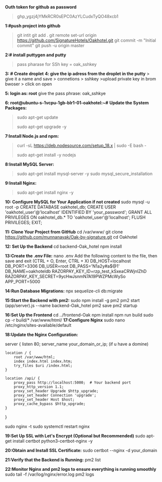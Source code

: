 
**Outh token for github as password**
>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

**1:#push project into github**
> git intit
> git add .
> git remote set-url origin https://github.com/SignatureHotels/Oakhotel.git
> git commit -m "Initial commit"
> git push -u origin master

**2:# install puttygen and putty**

>pass pharase for SSh key = oak_sshkey

**3: # Create droplet**
**4: give the ip adress from the droplet in the putty**
      > give it a name and save
     > connetions
     > sshkey
     >upload private key in brom bwoser
     > click on open

 **5: login as: root**
 give the pass phrase: oak_sshkye

**6: root@ubuntu-s-1vcpu-1gb-blr1-01-oakhotel:~#** 
**Update the System Packages:**
>sudo apt-get update
>
>sudo apt-get upgrade -y


**7:Install Node.js and npm:**
>curl -sL https://deb.nodesource.com/setup_18.x | sudo -E bash -
>
>sudo apt-get install -y nodejs

**8:Install MySQL Server:**
>sudo apt-get install mysql-server -y
>sudo mysql_secure_installation

**9:Install Nginx:**
>sudo apt-get install nginx -y

**10: Configure MySQL for Your Application if not created**
sudo mysql -u root -p
CREATE DATABASE oakhotel_db;
CREATE USER 'oakhotel_user'@'localhost' IDENTIFIED BY 'your_password';
GRANT ALL PRIVILEGES ON oakhotel_db.* TO 'oakhotel_user'@'localhost';
FLUSH PRIVILEGES;
EXIT;

**11: Clone Your Project from GitHub**
 cd /var/www/
 git clone https://github.com/munnanayak/Oak-by-signature.git
cd Oakhotel

**12: Set Up the Backend**
cd backend-Oak_hotel
npm install

**13:Create the .env File:**
nano .env
Add the following content to the file, then save and exit (CTRL + O, Enter, CTRL + X)
DB_HOST=localhost
DB_PORT=3306
DB_USER=root
DB_PASS='N1a2y#a$@1'
DB_NAME=oakhoteldb
RAZORPAY_KEY_ID=rzp_test_kSxeaCRWjnIZhD
RAZORPAY_KEY_SECRET=9ycHwJsnmN7A19PWZPMcWySo
APP_PORT=5000

**14:Run Database Migrations:**
npx sequelize-cli db:migrate

**15:Start the Backend with pm2:**
sudo npm install -g pm2
pm2 start (app/server).js --name backend-Oak_hotel
pm2 save
pm2 startup

**16:Set Up the Frontend**
cd ../frontend-Oak
npm install
npm run build
sudo cp -r build/* /var/www/html/
**17:Configure Nginx**
sudo nano /etc/nginx/sites-available/default

**18:Update the Nginx Configuration:**

server {
    listen 80;
    server_name your_domain_or_ip; (if u have a domine)

    location / {
        root /var/www/html;
        index index.html index.htm;
        try_files $uri /index.html;
    }

    location /api/ {
        proxy_pass http://localhost:5000;  # Your backend port
        proxy_http_version 1.1;
        proxy_set_header Upgrade $http_upgrade;
        proxy_set_header Connection 'upgrade';
        proxy_set_header Host $host;
        proxy_cache_bypass $http_upgrade;
    }
}

sudo nginx -t
sudo systemctl restart nginx

**19:Set Up SSL with Let's Encrypt (Optional but Recommended)**
sudo apt-get install certbot python3-certbot-nginx -y

**20:Obtain and Install SSL Certificate:**
sudo certbot --nginx -d your_domain

**21:Verify that the Backend is Running:**
pm2 list

**22:Monitor Nginx and pm2 logs to ensure everything is running smoothly**
sudo tail -f /var/log/nginx/error.log
pm2 logs



